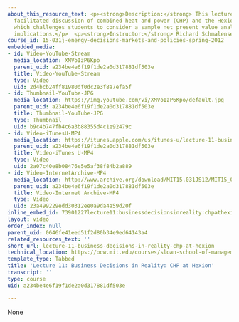 ```yaml
---
about_this_resource_text: <p><strong>Description:</strong> This lecture features a
  facilitated discussion of combined heat and power (CHP) and the Hexion case study,
  which challenges students to consider a sample net present value analysis and its
  implications.</p>  <p><strong>Instructor:</strong> Richard Schmalensee</p>
course_id: 15-031j-energy-decisions-markets-and-policies-spring-2012
embedded_media:
- id: Video-YouTube-Stream
  media_location: XMVoIzP6Kpo
  parent_uid: a234be4e6f19f1de2a0d317881df503e
  title: Video-YouTube-Stream
  type: Video
  uid: 2d4bcb24ff81980df0dc2e3f8a7efa5f
- id: Thumbnail-YouTube-JPG
  media_location: https://img.youtube.com/vi/XMVoIzP6Kpo/default.jpg
  parent_uid: a234be4e6f19f1de2a0d317881df503e
  title: Thumbnail-YouTube-JPG
  type: Thumbnail
  uid: b9c4b747fb4c6a3b88355d4c1e92479c
- id: Video-iTunesU-MP4
  media_location: https://itunes.apple.com/us/itunes-u/lecture-11-business-decisions/id609039736?i=134214891
  parent_uid: a234be4e6f19f1de2a0d317881df503e
  title: Video-iTunes U-MP4
  type: Video
  uid: 2a07c40e8b08476e5e5af38f84b2a889
- id: Video-InternetArchive-MP4
  media_location: http://www.archive.org/download/MIT15.031JS12/MIT15_031JS12_lec11_300k.mp4
  parent_uid: a234be4e6f19f1de2a0d317881df503e
  title: Video-Internet Archive-MP4
  type: Video
  uid: 23a499229edd30312ee0a9da4a59d20f
inline_embed_id: 73901227lecture11:businessdecisionsinreality:chpathexion15572357
layout: video
order_index: null
parent_uid: 0646fe41eed51f2d80b34e9ed64143a4
related_resources_text: ''
short_url: lecture-11-business-decisions-in-reality-chp-at-hexion
technical_location: https://ocw.mit.edu/courses/sloan-school-of-management/15-031j-energy-decisions-markets-and-policies-spring-2012/video-lectures/lecture-11-business-decisions-in-reality-chp-at-hexion
template_type: Tabbed
title: 'Lecture 11: Business Decisions in Reality: CHP at Hexion'
transcript: ''
type: course
uid: a234be4e6f19f1de2a0d317881df503e

---
```

None